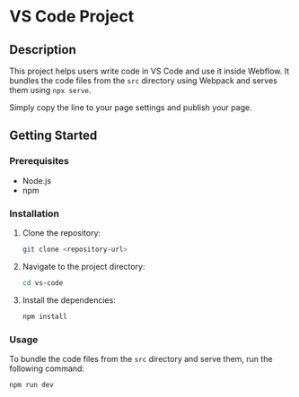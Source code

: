 # VS Code Project

## Description

This project helps users write code in VS Code and use it inside Webflow. It bundles the code files from the `src` directory using Webpack and serves them using `npx serve`.

Simply copy the line <script src="http://localhost:3000/global.js"></script> to your page settings and publish your page.

## Getting Started

### Prerequisites

- Node.js
- npm

### Installation

1. Clone the repository:
    ```sh
    git clone <repository-url>
    ```
2. Navigate to the project directory:
    ```sh
    cd vs-code
    ```
3. Install the dependencies:
    ```sh
    npm install
    ```

### Usage

To bundle the code files from the `src` directory and serve them, run the following command:
```sh
npm run dev
